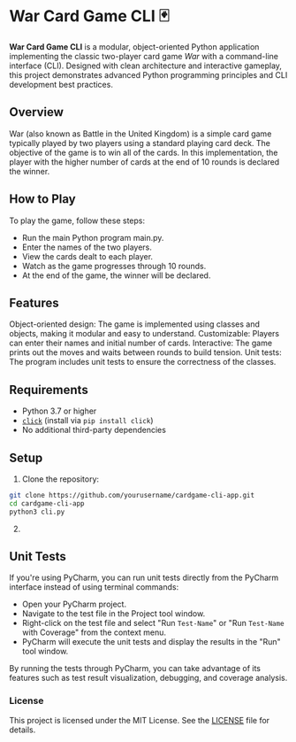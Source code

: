 # War Card Game CLI 🃏
**War Card Game CLI** is a modular, object-oriented Python application implementing the classic two-player card game *War* with a command-line interface (CLI). Designed with clean architecture and interactive gameplay, this project demonstrates advanced Python programming principles and CLI development best practices.

## Overview
War (also known as Battle in the United Kingdom) is a simple card game typically played by two players using a standard playing card deck. The objective of the game is to win all of the cards. In this implementation, the player with the higher number of cards at the end of 10 rounds is declared the winner.

## How to Play
To play the game, follow these steps:

- Run the main Python program main.py.
- Enter the names of the two players.
- View the cards dealt to each player.
- Watch as the game progresses through 10 rounds.
- At the end of the game, the winner will be declared.

## Features
Object-oriented design: The game is implemented using classes and objects, making it modular and easy to understand.
Customizable: Players can enter their names and initial number of cards.
Interactive: The game prints out the moves and waits between rounds to build tension.
Unit tests: The program includes unit tests to ensure the correctness of the classes.

## Requirements
- Python 3.7 or higher  
- [`click`](https://pypi.org/project/click/) (install via `pip install click`)  
- No additional third-party dependencies  

## Setup
1. Clone the repository:
```bash
git clone https://github.com/yourusername/cardgame-cli-app.git
cd cardgame-cli-app
python3 cli.py
```
2. 

## Unit Tests
If you're using PyCharm, you can run unit tests directly from the PyCharm interface instead of using terminal commands:
- Open your PyCharm project.
- Navigate to the test file in the Project tool window.
- Right-click on the test file and select "Run `Test-Name`" or "Run `Test-Name` with Coverage" from the context menu.
- PyCharm will execute the unit tests and display the results in the "Run" tool window.

By running the tests through PyCharm, you can take advantage of its features such as test result visualization, debugging, and coverage analysis.

### License
This project is licensed under the MIT License. See the [LICENSE](LICENSE.md) file for details.
